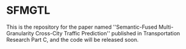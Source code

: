 # SFMGTL
This is the repository for the paper named ''Semantic-Fused Multi-Granularity Cross-City Traffic Prediction'' published in Transportation Research Part C, and the code will be released soon.
